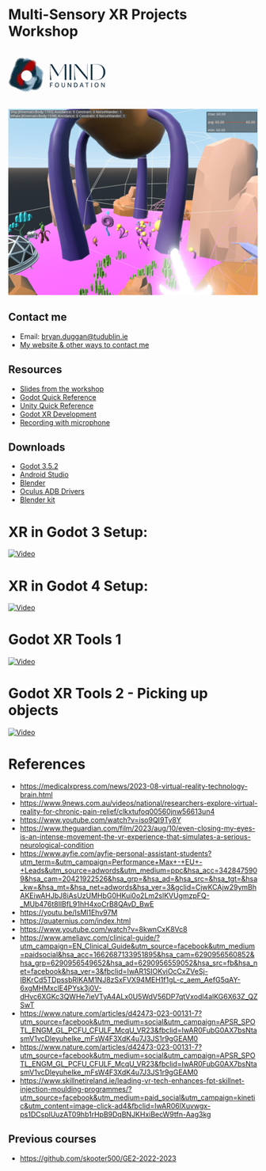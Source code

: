 # Multi-Sensory XR Projects Workshop

![](images/logo-200x104.png.png)

![](images/1.png)

## Contact me
* Email: bryan.duggan@tudublin.ie
* [My website & other ways to contact me](http://bryanduggan.org)

## Resources

- [Slides from the workshop](https://docs.google.com/presentation/d/1WZlWyuYA_7t_oRVewbF96nY2oIRIy-zb/edit?usp=sharing&ouid=102641008582291248101&rtpof=true&sd=true)
- [Godot Quick Reference](godot_ref.md)
- [Unity Quick Reference](unityref.md) 
- [Godot XR Development](https://www.youtube.com/@BastiaanOlij)
- [Recording with microphone](https://github.com/godotengine/godot-demo-projects/tree/master/audio/mic_record)

## Downloads
- [Godot 3.5.2](https://godotengine.org/download/3.x/windows/)
- [Android Studio](https://developer.android.com/studio?gclid=Cj0KCQjw0bunBhD9ARIsAAZl0E31KOyLOIt53aXWT4dkCJUXXaVqsp9lNkD3CgsC94zolXlHBNYtk5UaAkq5EALw_wcB&gclsrc=aw.ds)
- [Blender](https://www.blender.org/)
- [Oculus ADB Drivers](https://developer.oculus.com/downloads/package/oculus-adb-drivers/)
- [Blender kit](https://www.blenderkit.com/)

# XR in Godot 3 Setup:

[![Video](http://img.youtube.com/vi/LZ9UKR48b0Y/0.jpg)](http://www.youtube.com/watch?LZ9UKR48b0Y)

# XR in Godot 4 Setup:

[![Video](http://img.youtube.com/vi/AZ-GrLx6V2I/0.jpg)](http://www.youtube.com/watch?AZ-GrLx6V2I)

# Godot XR Tools 1

[![Video](http://img.youtube.com/vi/HwN3g9Mq0f8/0.jpg)](http://www.youtube.com/watch?HwN3g9Mq0f8)

# Godot XR Tools 2 - Picking up objects

[![Video](http://img.youtube.com/vi/u66RwHdpeuQ/0.jpg)](http://www.youtube.com/watch?u66RwHdpeuQ)


# References
- https://medicalxpress.com/news/2023-08-virtual-reality-technology-brain.html
- https://www.9news.com.au/videos/national/researchers-explore-virtual-reality-for-chronic-pain-relief/clkxtufoq00560jnw56613un4
- https://www.youtube.com/watch?v=iso9QI9Ty8Y
- https://www.theguardian.com/film/2023/aug/10/even-closing-my-eyes-is-an-intense-movement-the-vr-experience-that-simulates-a-serious-neurological-condition
- https://www.ayfie.com/ayfie-personal-assistant-students?utm_term=&utm_campaign=Performance+Max+-+EU+-+Leads&utm_source=adwords&utm_medium=ppc&hsa_acc=3428475909&hsa_cam=20421922526&hsa_grp=&hsa_ad=&hsa_src=&hsa_tgt=&hsa_kw=&hsa_mt=&hsa_net=adwords&hsa_ver=3&gclid=CjwKCAjw29ymBhAKEiwAHJbJ8iAsUzUMHbG0HKui0o2Lm2slKVUgmzpFQ-_MUb476t8IlBfL91hH4xoCrB8QAvD_BwE
- https://youtu.be/IsMl1Ehv97M
- https://quaternius.com/index.html
- https://www.youtube.com/watch?v=8kwnCxK8Vc8
- https://www.ameliavc.com/clinical-guide/?utm_campaign=EN_Clinical_Guide&utm_source=facebook&utm_medium=paidsocial&hsa_acc=1662687133951895&hsa_cam=6290956560852&hsa_grp=6290956549652&hsa_ad=6290956559052&hsa_src=fb&hsa_net=facebook&hsa_ver=3&fbclid=IwAR1SIOKviOcCxZVeSj-IBKrCd5TDpssbRlKAM1NJ8zSxFVX94MEH1f1gL-c_aem_AefG5qAY-6xgMHMxclE4PYsk3j0V-dHvc6XGKc3QWHe7ieVTyA4ALx0U5WdV56DP7qtVxodl4alKG6X63Z_QZSwT
- https://www.nature.com/articles/d42473-023-00131-7?utm_source=facebook&utm_medium=social&utm_campaign=APSR_SPOTL_ENGM_GL_PCFU_CFULF_McqU_VR23&fbclid=IwAR0FubG0AX7bsNtasmV1vcDleyuheIke_mFsW4F3XdK4u7J3JS1r9gGEAM0
- https://www.nature.com/articles/d42473-023-00131-7?utm_source=facebook&utm_medium=social&utm_campaign=APSR_SPOTL_ENGM_GL_PCFU_CFULF_McqU_VR23&fbclid=IwAR0FubG0AX7bsNtasmV1vcDleyuheIke_mFsW4F3XdK4u7J3JS1r9gGEAM0
- https://www.skillnetireland.ie/leading-vr-tech-enhances-fpt-skillnet-injection-moulding-programmes/?utm_source=facebook&utm_medium=paid_social&utm_campaign=kinetic&utm_content=image-click-ad4&fbclid=IwAR06lXuvwgx-ps1DCsplUuzAT09hb1rHpB9DqBNJKHxiBecW9tfn-Aag3kg

## Previous courses
- https://github.com/skooter500/GE2-2022-2023